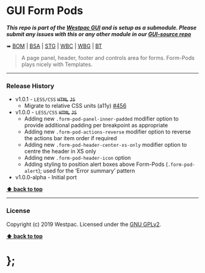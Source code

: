 GUI Form Pods
===========

***This repo is part of the [Westpac GUI](http://gel.westpacgroup.com.au/GUI/) and is setup as a submodule. Please submit any issues with this or any other module in our [GUI-source repo](https://github.com/WestpacCXTeam/GUI-source/issues)***

➠
[BOM](http://westpaccxteam.github.io/GUI-form-pods/tests/BOM/) |
[BSA](http://westpaccxteam.github.io/GUI-form-pods/tests/BSA/) |
[STG](http://westpaccxteam.github.io/GUI-form-pods/tests/STG/) |
[WBC](http://westpaccxteam.github.io/GUI-form-pods/tests/WBC/) |
[WBG](http://westpaccxteam.github.io/GUI-form-pods/tests/WBG/) |
[BT](http://westpaccxteam.github.io/GUI-form-pods/tests/BT/)

> A page panel, header, footer and controls area for forms. Form-Pods plays nicely with Templates.

----------------------------------------------------------------------------------------------------------------------------------------------------------------


### Release History

* v1.0.1 - `LESS/CSS` ~~`HTML`~~ ~~`JS`~~
	* Migrate to relative CSS units (a11y)
		[#456](https://github.com/WestpacCXTeam/GUI-source/issues/456)
* v1.0.0 - `LESS/CSS` ~~`HTML`~~ ~~`JS`~~
	* Adding new `.form-pod-panel-inner-padded` modifier option to provide additional padding per breakpoint as appropriate
	* Adding new `.form-pod-actions-reverse` modifier option to reverse the actions bar item order if required
	* Adding new `.form-pod-header-center-xs-only` modifier option to centre the header in XS only
	* Adding new `.form-pod-header-icon` option
	* Adding styling to position alert boxes above Form-Pods (`.form-pod-alert`); used for the ‘Error summary’ pattern
* v1.0.0-alpha - Initial port

**[⬆ back to top](#content)**


----------------------------------------------------------------------------------------------------------------------------------------------------------------


### License

Copyright (c) 2019 Westpac. Licensed under the [GNU GPLv2](https://raw.githubusercontent.com/WestpacCXTeam/GUI-form-pods/master/LICENSE).

**[⬆ back to top](#content)**

# };